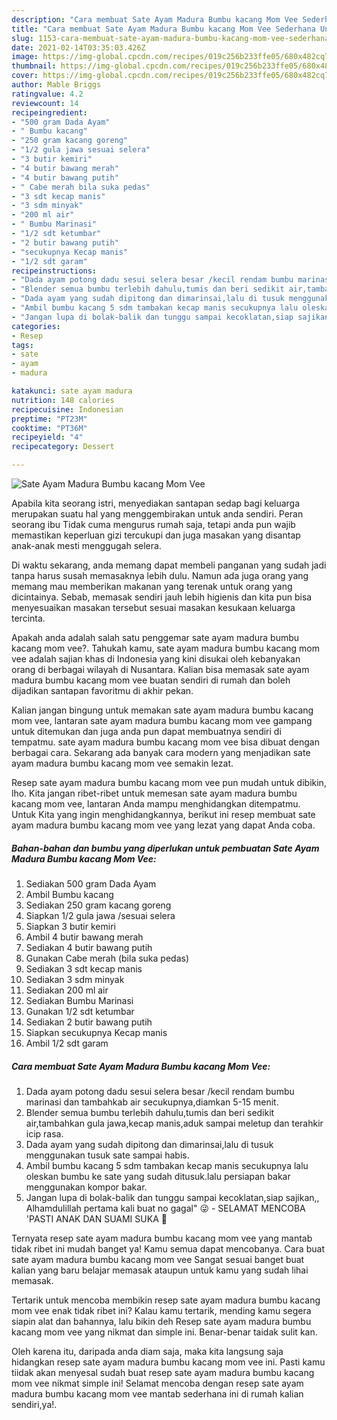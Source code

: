 ```yaml
---
description: "Cara membuat Sate Ayam Madura Bumbu kacang Mom Vee Sederhana Untuk Jualan"
title: "Cara membuat Sate Ayam Madura Bumbu kacang Mom Vee Sederhana Untuk Jualan"
slug: 1153-cara-membuat-sate-ayam-madura-bumbu-kacang-mom-vee-sederhana-untuk-jualan
date: 2021-02-14T03:35:03.426Z
image: https://img-global.cpcdn.com/recipes/019c256b233ffe05/680x482cq70/sate-ayam-madura-bumbu-kacang-mom-vee-foto-resep-utama.jpg
thumbnail: https://img-global.cpcdn.com/recipes/019c256b233ffe05/680x482cq70/sate-ayam-madura-bumbu-kacang-mom-vee-foto-resep-utama.jpg
cover: https://img-global.cpcdn.com/recipes/019c256b233ffe05/680x482cq70/sate-ayam-madura-bumbu-kacang-mom-vee-foto-resep-utama.jpg
author: Mable Briggs
ratingvalue: 4.2
reviewcount: 14
recipeingredient:
- "500 gram Dada Ayam"
- " Bumbu kacang"
- "250 gram kacang goreng"
- "1/2 gula jawa sesuai selera"
- "3 butir kemiri"
- "4 butir bawang merah"
- "4 butir bawang putih"
- " Cabe merah bila suka pedas"
- "3 sdt kecap manis"
- "3 sdm minyak"
- "200 ml air"
- " Bumbu Marinasi"
- "1/2 sdt ketumbar"
- "2 butir bawang putih"
- "secukupnya Kecap manis"
- "1/2 sdt garam"
recipeinstructions:
- "Dada ayam potong dadu sesui selera besar /kecil rendam bumbu marinasi dan tambahkab air secukupnya,diamkan 5-15 menit."
- "Blender semua bumbu terlebih dahulu,tumis dan beri sedikit air,tambahkan gula jawa,kecap manis,aduk sampai meletup dan terahkir icip rasa."
- "Dada ayam yang sudah dipitong dan dimarinsai,lalu di tusuk menggunakan tusuk sate sampai habis."
- "Ambil bumbu kacang 5 sdm tambakan kecap manis secukupnya lalu oleskan bumbu ke sate yang sudah ditusuk.lalu persiapan bakar menggunakan kompor bakar."
- "Jangan lupa di bolak-balik dan tunggu sampai kecoklatan,siap sajikan,, Alhamdulillah pertama kali buat no gagal&#34; 😜 SELAMAT MENCOBA &#39;PASTI ANAK DAN SUAMI SUKA 💞"
categories:
- Resep
tags:
- sate
- ayam
- madura

katakunci: sate ayam madura 
nutrition: 148 calories
recipecuisine: Indonesian
preptime: "PT23M"
cooktime: "PT36M"
recipeyield: "4"
recipecategory: Dessert

---
```



![Sate Ayam Madura Bumbu kacang Mom Vee](https://img-global.cpcdn.com/recipes/019c256b233ffe05/680x482cq70/sate-ayam-madura-bumbu-kacang-mom-vee-foto-resep-utama.jpg)

Apabila kita seorang istri, menyediakan santapan sedap bagi keluarga merupakan suatu hal yang menggembirakan untuk anda sendiri. Peran seorang ibu Tidak cuma mengurus rumah saja, tetapi anda pun wajib memastikan keperluan gizi tercukupi dan juga masakan yang disantap anak-anak mesti menggugah selera.

Di waktu  sekarang, anda memang dapat membeli panganan yang sudah jadi tanpa harus susah memasaknya lebih dulu. Namun ada juga orang yang memang mau memberikan makanan yang terenak untuk orang yang dicintainya. Sebab, memasak sendiri jauh lebih higienis dan kita pun bisa menyesuaikan masakan tersebut sesuai masakan kesukaan keluarga tercinta. 



Apakah anda adalah salah satu penggemar sate ayam madura bumbu kacang mom vee?. Tahukah kamu, sate ayam madura bumbu kacang mom vee adalah sajian khas di Indonesia yang kini disukai oleh kebanyakan orang di berbagai wilayah di Nusantara. Kalian bisa memasak sate ayam madura bumbu kacang mom vee buatan sendiri di rumah dan boleh dijadikan santapan favoritmu di akhir pekan.

Kalian jangan bingung untuk memakan sate ayam madura bumbu kacang mom vee, lantaran sate ayam madura bumbu kacang mom vee gampang untuk ditemukan dan juga anda pun dapat membuatnya sendiri di tempatmu. sate ayam madura bumbu kacang mom vee bisa dibuat dengan berbagai cara. Sekarang ada banyak cara modern yang menjadikan sate ayam madura bumbu kacang mom vee semakin lezat.

Resep sate ayam madura bumbu kacang mom vee pun mudah untuk dibikin, lho. Kita jangan ribet-ribet untuk memesan sate ayam madura bumbu kacang mom vee, lantaran Anda mampu menghidangkan ditempatmu. Untuk Kita yang ingin menghidangkannya, berikut ini resep membuat sate ayam madura bumbu kacang mom vee yang lezat yang dapat Anda coba.

<!--inarticleads1-->

##### Bahan-bahan dan bumbu yang diperlukan untuk pembuatan Sate Ayam Madura Bumbu kacang Mom Vee:

1. Sediakan 500 gram Dada Ayam
1. Ambil  Bumbu kacang
1. Sediakan 250 gram kacang goreng
1. Siapkan 1/2 gula jawa /sesuai selera
1. Siapkan 3 butir kemiri
1. Ambil 4 butir bawang merah
1. Sediakan 4 butir bawang putih
1. Gunakan  Cabe merah (bila suka pedas)
1. Sediakan 3 sdt kecap manis
1. Sediakan 3 sdm minyak
1. Sediakan 200 ml air
1. Sediakan  Bumbu Marinasi
1. Gunakan 1/2 sdt ketumbar
1. Sediakan 2 butir bawang putih
1. Siapkan secukupnya Kecap manis
1. Ambil 1/2 sdt garam




<!--inarticleads2-->

##### Cara membuat Sate Ayam Madura Bumbu kacang Mom Vee:

1. Dada ayam potong dadu sesui selera besar /kecil rendam bumbu marinasi dan tambahkab air secukupnya,diamkan 5-15 menit.
1. Blender semua bumbu terlebih dahulu,tumis dan beri sedikit air,tambahkan gula jawa,kecap manis,aduk sampai meletup dan terahkir icip rasa.
1. Dada ayam yang sudah dipitong dan dimarinsai,lalu di tusuk menggunakan tusuk sate sampai habis.
1. Ambil bumbu kacang 5 sdm tambakan kecap manis secukupnya lalu oleskan bumbu ke sate yang sudah ditusuk.lalu persiapan bakar menggunakan kompor bakar.
1. Jangan lupa di bolak-balik dan tunggu sampai kecoklatan,siap sajikan,, Alhamdulillah pertama kali buat no gagal&#34; 😜 - SELAMAT MENCOBA &#39;PASTI ANAK DAN SUAMI SUKA 💞




Ternyata resep sate ayam madura bumbu kacang mom vee yang mantab tidak ribet ini mudah banget ya! Kamu semua dapat mencobanya. Cara buat sate ayam madura bumbu kacang mom vee Sangat sesuai banget buat kalian yang baru belajar memasak ataupun untuk kamu yang sudah lihai memasak.

Tertarik untuk mencoba membikin resep sate ayam madura bumbu kacang mom vee enak tidak ribet ini? Kalau kamu tertarik, mending kamu segera siapin alat dan bahannya, lalu bikin deh Resep sate ayam madura bumbu kacang mom vee yang nikmat dan simple ini. Benar-benar taidak sulit kan. 

Oleh karena itu, daripada anda diam saja, maka kita langsung saja hidangkan resep sate ayam madura bumbu kacang mom vee ini. Pasti kamu tiidak akan menyesal sudah buat resep sate ayam madura bumbu kacang mom vee nikmat simple ini! Selamat mencoba dengan resep sate ayam madura bumbu kacang mom vee mantab sederhana ini di rumah kalian sendiri,ya!.

